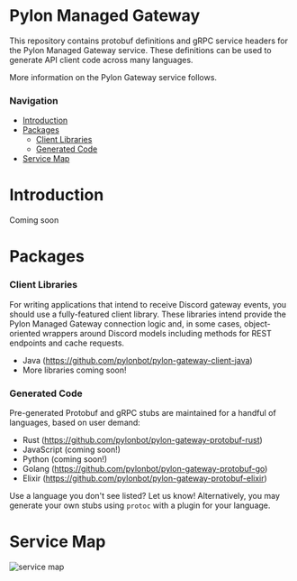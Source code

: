 # Pylon Managed Gateway

This repository contains protobuf definitions and gRPC service headers for the Pylon Managed Gateway service.
These definitions can be used to generate API client code across many languages.

More information on the Pylon Gateway service follows.

### Navigation
- [Introduction](#whatis)
- [Packages](#packages)
  - [Client Libraries](#client-libraries)
  - [Generated Code](#generated-code)
- [Service Map](#service-map)

# Introduction

Coming soon

# Packages

### Client Libraries
For writing applications that intend to receive Discord gateway events, you should use a fully-featured client library. These libraries intend provide the Pylon Managed Gateway connection logic and, in some cases, object-oriented wrappers around Discord models including methods for REST endpoints and cache requests.

- Java (https://github.com/pylonbot/pylon-gateway-client-java)
- More libraries coming soon!

### Generated Code
Pre-generated Protobuf and gRPC stubs are maintained for a handful of languages, based on user demand:

- Rust (https://github.com/pylonbot/pylon-gateway-protobuf-rust)
- JavaScript (coming soon!)
- Python (coming soon!)
- Golang (https://github.com/pylonbot/pylon-gateway-protobuf-go)
- Elixir (https://github.com/pylonbot/pylon-gateway-protobuf-elixir)

Use a language you don't see listed? Let us know! Alternatively, you may generate your own stubs using `protoc` with a plugin for your language.

# Service Map

![service map](https://cdn.discordapp.com/attachments/412407865911803906/803650350229225533/pylon-service-map.png)

